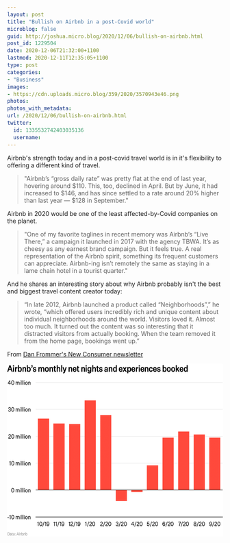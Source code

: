 ```yaml
---
layout: post
title: "Bullish on Airbnb in a post-Covid world"
microblog: false
guid: http://joshua.micro.blog/2020/12/06/bullish-on-airbnb.html
post_id: 1229504
date: 2020-12-06T21:32:00+1100
lastmod: 2020-12-11T12:35:05+1100
type: post
categories:
- "Business"
images:
- https://cdn.uploads.micro.blog/359/2020/3570943e46.png
photos:
photos_with_metadata:
url: /2020/12/06/bullish-on-airbnb.html
twitter:
  id: 1335532742403035136
  username: 
---
```

Airbnb's strength today and in a post-covid travel world is in it's flexibility to offering a different kind of travel.

> "Airbnb’s “gross daily rate” was pretty flat at the end of last year, hovering around $110. This, too, declined in April. But by June, it had increased to $146, and has since settled to a rate around 20% higher than last year — $128 in September."

Airbnb in 2020 would be one of the least affected-by-Covid companies on the planet.

> "One of my favorite taglines in recent memory was Airbnb’s “Live There,” a campaign it launched in 2017 with the agency TBWA. It’s as cheesy as any earnest brand campaign. But it feels true. A real representation of the Airbnb spirit, something its frequent customers can appreciate. Airbnb-ing isn’t remotely the same as staying in a lame chain hotel in a tourist quarter."

And he shares an interesting story about why Airbnb probably isn't the best and biggest travel content creator today:

> “In late 2012, Airbnb launched a product called “Neighborhoods”,” he wrote, “which offered users incredibly rich and unique content about individual neighborhoods around the world. Visitors loved it. Almost too much. It turned out the content was so interesting that it distracted visitors from actually booking. When the team removed it from the home page, bookings went up.”

From [Dan Frommer's New Consumer newsletter](https://newconsumer.com/2020/12/airbnb-and-the-future-of-travel/)

<img src="uploads/2020/3570943e46.png" width="600" height="403" alt="" />
